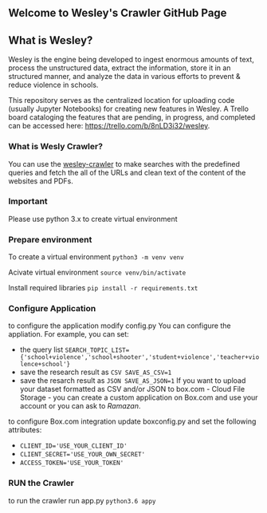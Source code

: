 ## Welcome to Wesley's Crawler GitHub Page

## What is Wesley?
Wesley is the engine being developed to ingest enormous amounts of text, process the unstructured data, extract the information, store it in an structured manner, and analyze the data in various efforts to prevent & reduce violence in schools. 

This repository serves as the centralized location for uploading code (usually Jupyter Notebooks) for creating new features in Wesley. A Trello board cataloging the features that are pending, in progress, and completed can be accessed here: https://trello.com/b/8nLD3i32/wesley.
### What is Wesly Crawler?

<TBD>

You can use the [wesley-crawler](https://github.com/ramazansicakyuz/wesley-crawler/edit/gh-pages/index.md) to make searches with the predefined queries and fetch the all of the URLs and clean text of the content of the websites and PDFs.

### Important
Please use python 3.x to create virtual environment

### Prepare environment
To create a virtual environment
  `python3 -m venv venv`

Acivate virtual environment
  `source venv/bin/activate`

Install required libraries
  `pip install -r requirements.txt`

### Configure Application
to configure the application modify config.py You can configure the appliation. For example, you can set:

- the query list 
    `SEARCH_TOPIC_LIST={'school+violence','school+shooter','student+violence','teacher+violence+school'}`
- save the research result as 
    `CSV SAVE_AS_CSV=1`
- save the resarch result as 
    `JSON SAVE_AS_JSON=1`
 If you want to upload your dataset formatted as CSV and/or JSON to box.com - Cloud File Storage - you can create a custom application on Box.com 
 and use your account or you can ask to _Ramazan_.
 
 to configure Box.com integration update boxconfig.py and set the following attributes:
 - `CLIENT_ID='USE_YOUR_CLIENT_ID'`
 - `CLIENT_SECRET='USE_YOUR_OWN_SECRET'`
 - `ACCESS_TOKEN='USE_YOUR_TOKEN'`
 
### RUN the Crawler
to run the crawler run app.py
  `python3.6 appy`

